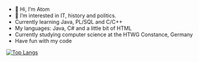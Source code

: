 - 👋 Hi, I’m Atom
- 👀 I’m interested in IT, history and politics.
- Currently learning Java, PL/SQL and C/C++
- My languages: Java, C# and a little bit of HTML
- Currently studying computer science at the HTWG Constance, Germany
- Have fun with my code

[![Top Langs](https://github-readme-stats.vercel.app/api/top-langs/?username=Atomarverseucht&hide=MakeFile)](https://github.com/anuraghazra/github-readme-stats)
